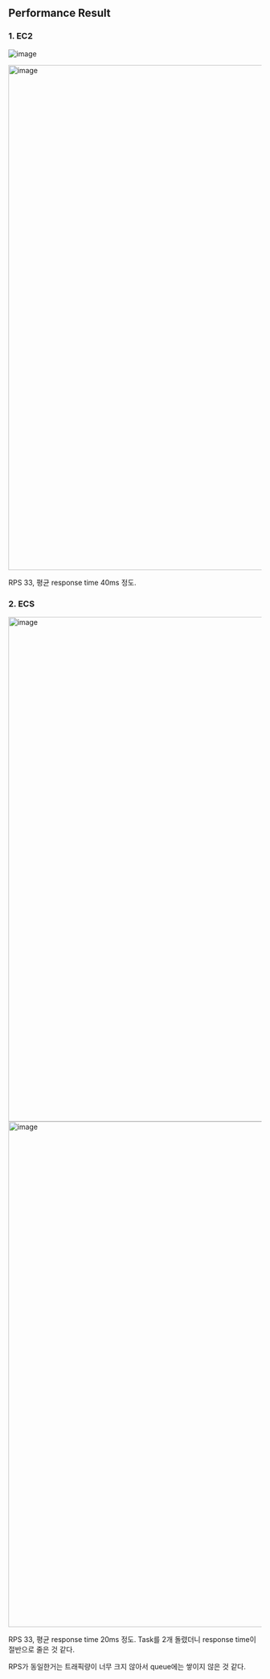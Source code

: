 ## Performance Result

### 1. EC2

![image](https://user-images.githubusercontent.com/64528476/203718994-6b3d4506-6188-4efe-a00d-2651614f2b2f.png)

<img width="1005" alt="image" src="https://user-images.githubusercontent.com/64528476/203719230-91768c00-dd1d-46df-b3bd-2d6a2f85f685.png">

RPS 33, 평균 response time 40ms 정도.

### 2. ECS

<img width="1004" alt="image" src="https://user-images.githubusercontent.com/64528476/203719374-732989b9-c730-4dbc-9dfa-7533038570ed.png">

<img width="1006" alt="image" src="https://user-images.githubusercontent.com/64528476/203719540-f277190e-8208-49ca-9923-090fb1e96388.png">

RPS 33, 평균 response time 20ms 정도. Task를 2개 돌렸더니 response time이 절반으로 줄은 것 같다.

RPS가 동일한거는 트래픽량이 너무 크지 않아서 queue에는 쌓이지 않은 것 같다.